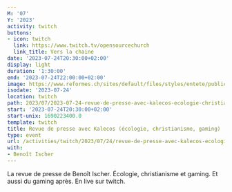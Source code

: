 ```yaml
---
M: '07'
Y: '2023'
activity: twitch
buttons:
- icon: twitch
  link: https://www.twitch.tv/opensourcechurch
  link_title: Vers la chaine
date: '2023-07-24T20:30:00+02:00'
display: light
duration: '1:30:00'
end: '2023-07-24T22:00:00+02:00'
image: https://www.reformes.ch/sites/default/files/styles/entete/public/data/images/comm/257/Beno%C3%AEt%20Ischer.jpg
isodate: '2023-07-24'
location: twitch
path: 2023/07/2023-07-24-revue-de-presse-avec-kalecos-ecologie-christianisme-gaming.md
start: '2023-07-24T20:30:00+02:00'
start-unix: 1690223400.0
template: twitch
title: Revue de presse avec Kalecos (écologie, christianisme, gaming)
type: event
url: /activities/twitch/2023/07/24/revue-de-presse-avec-kalecos-ecologie-christianisme-gaming
with:
- Benoît Ischer
---
```

La revue de presse de Benoît Ischer. Écologie, christianisme et gaming. Et aussi du gaming après. En live sur twitch.